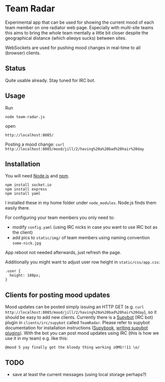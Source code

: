Team Radar
=

Experimental app that can be used for showing the current
mood of each team member on one radiator web page. Especially with multi-site
teams this aims to bring the whole team mentally a little bit closer
despite the geographical distance (which _always_ sucks) between sites.

WebSockets are used for pushing mood changes in real-time to all (browser) clients.

Status
-

Quite usable already. Stay tuned for IRC bot.

Usage
-

Run

    node team-radar.js

open

    http://localhost:8085/

Posting a mood change: `curl http://localhost:8085/mood/jill/2/having%20a%20bad%20hair%20day`

Installation
-

You will need [Node.js](http://nodejs.org/) and [npm](http://npmjs.org/).

    npm install socket.io
    npm install express
    npm install yaml

I installed these in my home folder under `node_modules`. Node.js finds
them easily there.

For configuring your team members you only need to:

* modify `config.yaml` (using IRC nicks in case you want to use IRC bot as the client)
* add pics to `static/img/` of team members using naming convention `some-nick.jpg`

App reboot not needed afterwards, just refresh the page.

Additionally you might want to adjust user row height in `static/css/app.css`:

    .user {
      height: 180px;
    }


Clients for posting mood updates
-

Mood updates can be posted simply issuing an HTTP GET (e.g. `curl http://localhost:8085/mood/jill/2/having%20a%20bad%20hair%20day`), so it should be easy to add new clients. Currently there is a [Supybot](http://sourceforge.net/projects/supybot/) (IRC bot) plugin in `clients/irc/supybot` called `TeamRadar`. Please refer to supybot documentation for installation instructions ([Supybook](http://supybook.fealdia.org/devel/), [writing supybot plugins](http://web.archive.org/web/20080103010543/http://supybot.com/documentation/help/tutorial/plugin-author-tutorial/tutorial-all-pages)). With the bot you can post mood updates using IRC (this is how we use it in my team) e.g. like this:

    @mood 5 yay finally got the bloody thing working zOMG!!11 \o/

TODO
-

* save at least the current messages (using local storage perhaps?)

